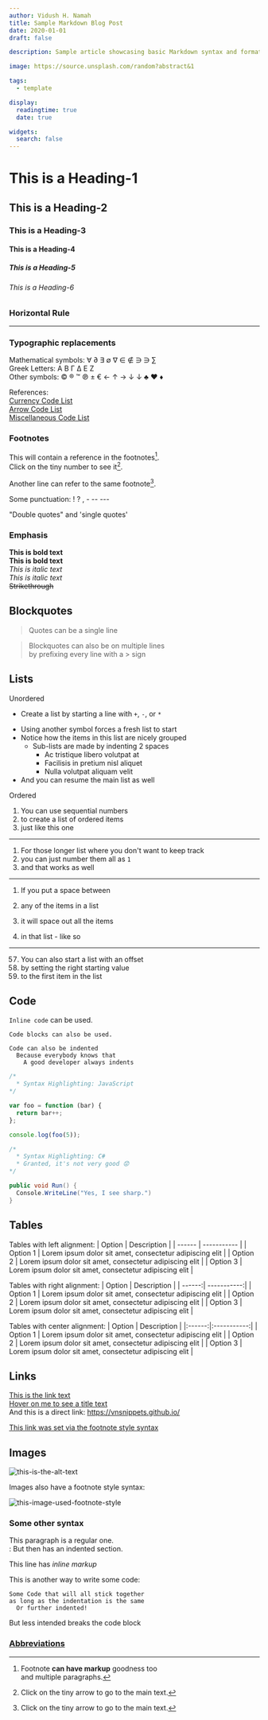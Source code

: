 ```yaml
---
author: Vidush H. Namah
title: Sample Markdown Blog Post
date: 2020-01-01
draft: false

description: Sample article showcasing basic Markdown syntax and formatting for HTML elements.

image: https://source.unsplash.com/random?abstract&1

tags:
  - template

display:
  readingtime: true
  date: true

widgets:
  search: false
---
```


# This is a Heading-1
## This is a Heading-2
### This is a Heading-3
#### This is a Heading-4
##### This is a Heading-5
###### This is a Heading-6

### Horizontal Rule
---

### Typographic replacements
Mathematical symbols:
&forall; &part; &exist; &empty;	&nabla;	&isin; &notin; &ni;	&ni; &sum;  
Greek Letters:
&Alpha;	&Beta; &Gamma; &Delta; &Epsilon; &Zeta;  
Other symbols:
&copy; &reg; &trade; &#8471; &pm; &euro; &larr; &uarr; &rarr; &darr;	&darr; &clubs; &hearts;	&diams;

References:  
[Currency Code List][html-currency-codes]  
[Arrow Code List][html-arrow-codes]  
[Miscellaneous Code List][html-misc-codes]

### Footnotes

This will contain a reference in the footnotes[^foot-first].  
Click on the tiny number to see it[^foot-second].

Another line can refer to the same footnote[^foot-second].

<!-- Here is how you define the footnotes -->
[^foot-first]: Footnote **can have markup** goodness too  
    and multiple paragraphs.

[^foot-second]: Click on the tiny arrow to go to the main text.

<!-- Links Shortcode -->
[html-currency-codes]: https://www.w3schools.com/charsets/ref_utf_currency.asp
[html-arrow-codes]: https://www.w3schools.com/charsets/ref_utf_arrows.asp
[html-misc-codes]: https://www.w3schools.com/charsets/ref_utf_symbols.asp


Some punctuation: ! ? , -  -- ---

"Double quotes" and 'single quotes'


### Emphasis
**This is bold text**  
__This is bold text__  
*This is italic text*  
_This is italic text_  
~~Strikethrough~~


## Blockquotes
> Quotes can be a single line

> Blockquotes can also be on multiple lines  
> by prefixing every line with a &gt; sign


## Lists

Unordered
+ Create a list by starting a line with `+`, `-`, or `*`
- Using another symbol forces a fresh list to start
- Notice how the items in this list are nicely grouped
  - Sub-lists are made by indenting 2 spaces
    * Ac tristique libero volutpat at
    + Facilisis in pretium nisl aliquet
    - Nulla volutpat aliquam velit
- And you can resume the main list as well

Ordered
1. You can use sequential numbers
2. to create a list of ordered items
3. just like this one
---
1. For those longer list where you don't want to keep track
1. you can just number them all as `1`
1. and that works as well
---
1. If you put a space between
1. any of the items in a list

1. it will space out all the items
1. in that list - like so
---
57. You can also start a list with an offset
1. by setting the right starting value
1. to the first item in the list


## Code
`Inline code` can be used.

```
Code blocks can also be used.
```

```
Code can also be indented
  Because everybody knows that
    A good developer always indents
```

``` js
/*
  * Syntax Highlighting: JavaScript
*/

var foo = function (bar) {
  return bar++;
};

console.log(foo(5));
```

```csharp
/*
  * Syntax Highlighting: C#
  * Granted, it's not very good 😟
*/

public void Run() {
  Console.WriteLine("Yes, I see sharp.")
}
```

## Tables

Tables with left alignment:
| Option | Description |
| ------ | ----------- |
| Option 1  | Lorem ipsum dolor sit amet, consectetur adipiscing elit |
| Option 2 | Lorem ipsum dolor sit amet, consectetur adipiscing elit |
| Option 3    | Lorem ipsum dolor sit amet, consectetur adipiscing elit |

Tables with right alignment:
| Option | Description |
| ------:| -----------:|
| Option 1  | Lorem ipsum dolor sit amet, consectetur adipiscing elit |
| Option 2 | Lorem ipsum dolor sit amet, consectetur adipiscing elit |
| Option 3    | Lorem ipsum dolor sit amet, consectetur adipiscing elit |

Tables with center alignment:
| Option | Description |
|:------:|:-----------:|
| Option 1  | Lorem ipsum dolor sit amet, consectetur adipiscing elit |
| Option 2 | Lorem ipsum dolor sit amet, consectetur adipiscing elit |
| Option 3    | Lorem ipsum dolor sit amet, consectetur adipiscing elit |


## Links
[This is the link text](https://vnsnippets.github.io/)  
[Hover on me to see a title text](https://vnsnippets.github.io/ "You are hovering!")  
And this is a direct link: https://vnsnippets.github.io/

<!-- This sets a "variable name" to a link -->
<!-- Typically set in the footnotes -->
<!-- Called the footnote style syntax -->
[the-link]: https://vnsnippets.github.io/

<!-- And this is how it is used -->
[This link was set via the footnote style syntax][the-link]


## Images
![this-is-the-alt-text](https://bit.ly/3kPGHfS?w=1000)  

Images also have a footnote style syntax:
<!-- Here is how you define the footnote variable -->
[image-link]: https://bit.ly/40joBTT

<!-- Here is how you use it -->
![this-image-used-footnote-style][image-link]



### Some other syntax

This paragraph is a regular one.  
: But then has an indented section.

This line has *inline markup*

This is another way to write some code:

    Some Code that will all stick together
    as long as the indentation is the same
      Or further indented!
  But less intended breaks the code block

### [Abbreviations](https://github.com/markdown-it/markdown-it-abbr)